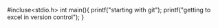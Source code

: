 #incluse<stdio.h>
int main(){
printf("starting with git");
printf("getting to excel in version control");
}
